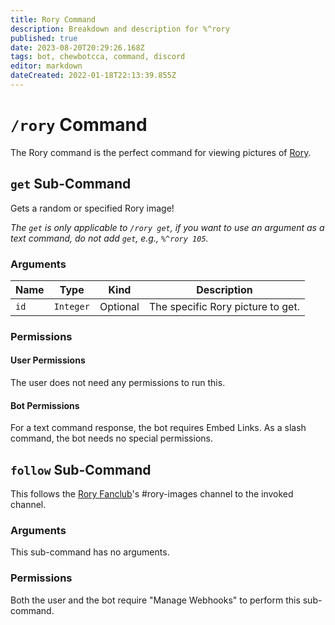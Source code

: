 ```yaml
---
title: Rory Command
description: Breakdown and description for %^rory
published: true
date: 2023-08-20T20:29:26.168Z
tags: bot, chewbotcca, command, discord
editor: markdown
dateCreated: 2022-01-18T22:13:39.855Z
---
```


# `/rory` Command

The Rory command is the perfect command for viewing pictures of [Rory](https://chew.wiki/view/Rory).

## `get` Sub-Command

Gets a random or specified Rory image!

*The `get` is only applicable to `/rory get`, if you want to use an argument as a text command, do not add `get`, e.g., `%^rory 105`.*

### Arguments

| Name | Type | Kind | Description |
|------|------|------|-------------|
| `id` | `Integer` | Optional | The specific Rory picture to get.

### Permissions

#### User Permissions

The user does not need any permissions to run this.

#### Bot Permissions

For a text command response, the bot requires Embed Links. As a slash command, the bot needs no special permissions.

## `follow` Sub-Command

This follows the [Rory Fanclub](https://chew.wiki/view/Rory_Fanclub)'s #rory-images channel to the invoked channel.

### Arguments

This sub-command has no arguments.

### Permissions

Both the user and the bot require "Manage Webhooks" to perform this sub-command.